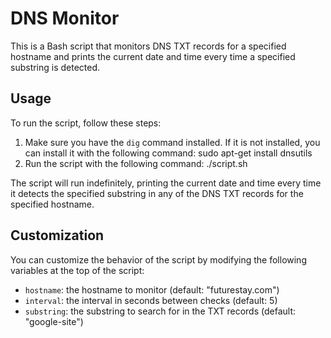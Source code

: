 # DNS Monitor

This is a Bash script that monitors DNS TXT records for a specified hostname and prints the current date and time every time a specified substring is detected.

## Usage

To run the script, follow these steps:

1. Make sure you have the `dig` command installed. If it is not installed, you can install it with the following command:
sudo apt-get install dnsutils
2. Run the script with the following command:
./script.sh

The script will run indefinitely, printing the current date and time every time it detects the specified substring in any of the DNS TXT records for the specified hostname.

## Customization

You can customize the behavior of the script by modifying the following variables at the top of the script:

- `hostname`: the hostname to monitor (default: "futurestay.com")
- `interval`: the interval in seconds between checks (default: 5)
- `substring`: the substring to search for in the TXT records (default: "google-site")
